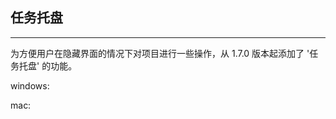 ##  任务托盘

---

为方便用户在隐藏界面的情况下对项目进行一些操作，从 1.7.0 版本起添加了 '任务托盘' 的功能。

windows:
<!--插图 -->
mac:
<!--插图 -->